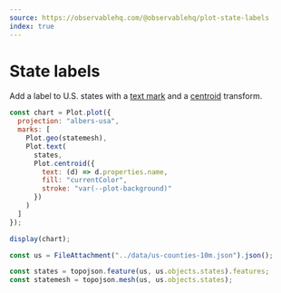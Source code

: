 ```yaml
---
source: https://observablehq.com/@observablehq/plot-state-labels
index: true
---
```


# State labels

Add a label to U.S. states with a [text mark](https://observablehq.com/plot/marks/text) and a [centroid](https://observablehq.com/plot/transforms/centroid) transform.

```js echo
const chart = Plot.plot({
  projection: "albers-usa",
  marks: [
    Plot.geo(statemesh),
    Plot.text(
      states,
      Plot.centroid({
        text: (d) => d.properties.name,
        fill: "currentColor",
        stroke: "var(--plot-background)"
      })
    )
  ]
});

display(chart);
```

```js echo
const us = FileAttachment("../data/us-counties-10m.json").json();
```

```js echo
const states = topojson.feature(us, us.objects.states).features;
const statemesh = topojson.mesh(us, us.objects.states);
```
